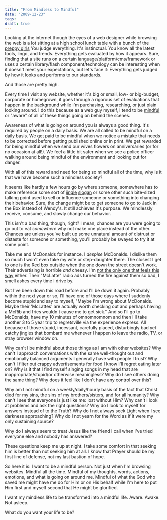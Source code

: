 ```yaml
---
title: "From Mindless to Mindful"
date: "2009-12-23"
tags:
draft: true
---
```


Looking at the internet though the eyes of a web designer while browsing the web is a lot sitting at a high school lunch table with a bunch of the [preppy girls](http://www.urbandictionary.com/define.php?term=preppy%20girls.)  You judge everything.  It's instinctual.  You know all the latest tools, lingo, and trends.  Everything gets evaluated by how it appears.  Sure, finding that a site runs on a certain language/platform/cms/framework or uses a certain library/flash component/technology can be interesting when it doesn't meet your expectations, but let's face it: Everything gets judged by how it looks and performs to our standards.

And those are pretty high.

Every time I visit any website, whether it's big or small, low- or big-budget, corporate or homegrown, it goes through a rigorous set of evaluations that happen in the background while I'm purchasing, researching, or just plain looking around.  I do this because as a web guy myself, I tend to be [mindful](http://www.merriam-webster.com/dictionary/Mindful) or "aware" of all of these things going on behind the scenes.

Awareness of what is going on around you is always a good thing.  It's required by people on a daily basis.  We are all called to be mindful on a daily basis.  We get paid to be mindful when we notice a mistake that needs to be corrected before getting published online or in print.  We get rewarded for being mindful when we send our wives flowers on anniversaries (or for no occasion at all!).  We feel a little bit safer when we see a police officer walking around being mindful of the environment and looking out for danger.

With all of this reward and need for being so mindful all of the time, why is it that we have become such a mindless society?

It seems like hardly a few hours go by where someone, somewhere has to make reference some sort of [jingle](http://en.wikipedia.org/wiki/Jingle,) [slogan](http://en.wikipedia.org/wiki/List_of_political_slogans) or some other such bite-sized talking point used to sell or influence someone or something into changing their behavior.  Sure, the change might be to get someone to go to Jack in the Box instead of Wendy's.  It still achieves it's purpose.  We mindlessly receive, consume, and slowly change our behavior.

This isn't a bad thing, though, right?  I mean, chances are you were going to go out to eat _somewhere_ why not make one place instead of the other.  Chances are unless you've built up some unnatural amount of distrust or distaste for someone or something, you'll probably be swayed to try it at some point.

Take me and McDonalds for instance.  I _despise_ McDonalds.  I dislike them so much I won't even take my wife or step-daughter there.  The closest I get to one is the Red box outside when the one down the street doesn't work.  Their advertising is horrible _and_ cheesy.  I'm [not the only one that feels this way](http://www.thebestpageintheuniverse.net/c.cgi?u=lovin_it,) either. Their "McLatte" radio ads turned the fire against them so bad, I smell ashes every time I drive by.

But I've been down this road before and I'll be down it again.  Probably within the next year or so, I'll have one of those days where I suddenly become stupid and say to myself, "Maybe I'm wrong about McDonalds.  Maybe their 'McLattes' are actually worth checking out and perhaps having a McRib and fries wouldn't cause me to get sick."  And so I'll go to McDonalds, have my 10 minutes of omnomnomnom and then i'll take another 3 to 5 year trip to regretsville via the experience express.  All because of those stupid, incessant, carefully placed, disturbingly bad yet catchy jingles that bombard me whenever I happen to leave the radio, TV, or stray browser window on.

Why can't I be mindful about those things as I am with other websites?  Why can't I approach conversations with the same well-thought out and emotionally balanced arguments I generally have with people I trust?  Why can't I filter out crappy advertisements for food I know I'll regret eating later on?  Why is it that I find myself singing songs in my head that are inappropriate/stupid/or otherwise meaningless?  Why do I see others doing the same thing?  Why does it feel like I don't have any control over this?

Why am I not mindful on a weekly/daily/hourly basis of the fact that Christ died for my sins, the sins of my brothers/sisters, and for all humanity?  Why can't I see that everyone is just like me: lost without Him?  Why can't I look at problems and ask the right questions?  Why do I look to myself for answers instead of to the Truth?  Why do I not always seek Light when I see darkness approaching?  Why do I not yearn for the Word as if it were my only sustaining source?

Why do I always seem to treat Jesus like the friend I call when I've tried everyone else and nobody has answered?

These questions keep me up at night.  I take some comfort in that seeking him is better than not seeking him at all.  I know that Prayer should be my first line of defense, not my last bastion of hope.

So here it is: I want to be a mindful person.  Not just when I'm browsing websites.  Mindful all the time.  Mindful of my thoughts, words, actions, emotions, and what is going on around me.  Mindful of what the God who saved me might have me do for Him or on His behalf while I'm here to put Him first and myself second that He might be glorified.

I want my mindless life to be transformed into a mindful life.  Aware.  Awake.  Not asleep.

What do you want your life to be?
